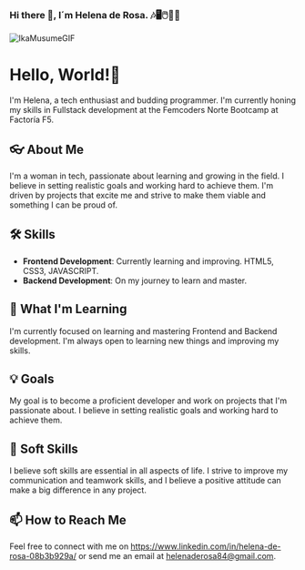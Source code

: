 ### Hi there 🤗, I´m Helena de Rosa. 🎶🖥️🖱️🦄🌞
![IkaMusumeGIF](https://github.com/HelenaDR84/HelenaDR84/assets/149380974/dddff6b2-61b4-4805-ab59-10f84802b7cb)

# Hello, World!👋

I'm Helena, a tech enthusiast and budding programmer. I'm currently honing my skills in Fullstack development at the Femcoders Norte Bootcamp at Factoría F5.

## 👓 About Me
I'm a woman in tech, passionate about learning and growing in the field. I believe in setting realistic goals and working hard to achieve them. I'm driven by projects that excite me and strive to make them viable and something I can be proud of.

## 🛠 Skills
- **Frontend Development**: Currently learning and improving. HTML5, CSS3, JAVASCRIPT.
- **Backend Development**: On my journey to learn and master.

## 🌱 What I'm Learning
I'm currently focused on learning and mastering Frontend and Backend development. I'm always open to learning new things and improving my skills.

## 💡 Goals
My goal is to become a proficient developer and work on projects that I'm passionate about. I believe in setting realistic goals and working hard to achieve them.

## 🤝 Soft Skills
I believe soft skills are essential in all aspects of life. I strive to improve my communication and teamwork skills, and I believe a positive attitude can make a big difference in any project.

## 📫 How to Reach Me
Feel free to connect with me on https://www.linkedin.com/in/helena-de-rosa-08b3b929a/ or send me an email at helenaderosa84@gmail.com.

